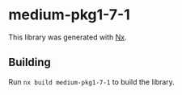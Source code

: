 # medium-pkg1-7-1

This library was generated with [Nx](https://nx.dev).

## Building

Run `nx build medium-pkg1-7-1` to build the library.
